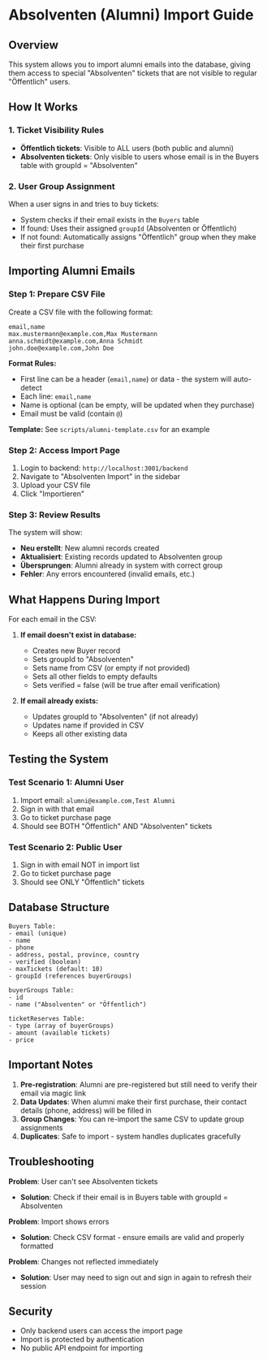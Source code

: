 # Absolventen (Alumni) Import Guide

## Overview
This system allows you to import alumni emails into the database, giving them access to special "Absolventen" tickets that are not visible to regular "Öffentlich" users.

## How It Works

### 1. Ticket Visibility Rules
- **Öffentlich tickets**: Visible to ALL users (both public and alumni)
- **Absolventen tickets**: Only visible to users whose email is in the Buyers table with groupId = "Absolventen"

### 2. User Group Assignment
When a user signs in and tries to buy tickets:
- System checks if their email exists in the `Buyers` table
- If found: Uses their assigned `groupId` (Absolventen or Öffentlich)
- If not found: Automatically assigns "Öffentlich" group when they make their first purchase

## Importing Alumni Emails

### Step 1: Prepare CSV File
Create a CSV file with the following format:

```csv
email,name
max.mustermann@example.com,Max Mustermann
anna.schmidt@example.com,Anna Schmidt
john.doe@example.com,John Doe
```

**Format Rules:**
- First line can be a header (`email,name`) or data - the system will auto-detect
- Each line: `email,name`
- Name is optional (can be empty, will be updated when they purchase)
- Email must be valid (contain `@`)

**Template:** See `scripts/alumni-template.csv` for an example

### Step 2: Access Import Page
1. Login to backend: `http://localhost:3001/backend`
2. Navigate to "Absolventen Import" in the sidebar
3. Upload your CSV file
4. Click "Importieren"

### Step 3: Review Results
The system will show:
- **Neu erstellt**: New alumni records created
- **Aktualisiert**: Existing records updated to Absolventen group
- **Übersprungen**: Alumni already in system with correct group
- **Fehler**: Any errors encountered (invalid emails, etc.)

## What Happens During Import

For each email in the CSV:

1. **If email doesn't exist in database:**
   - Creates new Buyer record
   - Sets groupId to "Absolventen"
   - Sets name from CSV (or empty if not provided)
   - Sets all other fields to empty defaults
   - Sets verified = false (will be true after email verification)

2. **If email already exists:**
   - Updates groupId to "Absolventen" (if not already)
   - Updates name if provided in CSV
   - Keeps all other existing data

## Testing the System

### Test Scenario 1: Alumni User
1. Import email: `alumni@example.com,Test Alumni`
2. Sign in with that email
3. Go to ticket purchase page
4. Should see BOTH "Öffentlich" AND "Absolventen" tickets

### Test Scenario 2: Public User  
1. Sign in with email NOT in import list
2. Go to ticket purchase page
3. Should see ONLY "Öffentlich" tickets

## Database Structure

```
Buyers Table:
- email (unique)
- name
- phone
- address, postal, province, country
- verified (boolean)
- maxTickets (default: 10)
- groupId (references buyerGroups)

buyerGroups Table:
- id
- name ("Absolventen" or "Öffentlich")

ticketReserves Table:
- type (array of buyerGroups)
- amount (available tickets)
- price
```

## Important Notes

1. **Pre-registration**: Alumni are pre-registered but still need to verify their email via magic link
2. **Data Updates**: When alumni make their first purchase, their contact details (phone, address) will be filled in
3. **Group Changes**: You can re-import the same CSV to update group assignments
4. **Duplicates**: Safe to import - system handles duplicates gracefully

## Troubleshooting

**Problem**: User can't see Absolventen tickets
- **Solution**: Check if their email is in Buyers table with groupId = Absolventen

**Problem**: Import shows errors
- **Solution**: Check CSV format - ensure emails are valid and properly formatted

**Problem**: Changes not reflected immediately
- **Solution**: User may need to sign out and sign in again to refresh their session

## Security

- Only backend users can access the import page
- Import is protected by authentication
- No public API endpoint for importing
